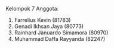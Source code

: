 Kelompok 7 
Anggota:
1. Farrelius Kevin (81783)
2. Genadi Ikhsan Jaya (80773)
3. Rainhard Januardo Simamora (80970)
4. Muhammad Daffa Rayyanda (82247)
